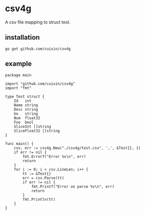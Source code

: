 csv4g
=======

A csv file mapping to struct tool.

installation
------------

    go get github.com/cuixin/csv4g

example
-------

```
package main

import "github.com/cuixin/csv4g"
import "fmt"

type Test struct {
    Id   int
    Name string
    Desc string
    Go   string
    Num  float32
    Foo  bool
    SliceInt []string
    SliceFloat32 []string
}

func main() {
    csv, err := csv4g.New("./csv4g/test.csv", ',', &Test{}, 1)
    if err != nil {
        fmt.Errorf("Error %v\n", err)
        return
    }
    for i := 0; i < csv.LineLen; i++ {
        tt := &Test{}
        err = csv.Parse(tt)
        if err != nil {
            fmt.Printf("Error on parse %v\n", err)
            return
        }
        fmt.Println(tt)
    }
}

```
